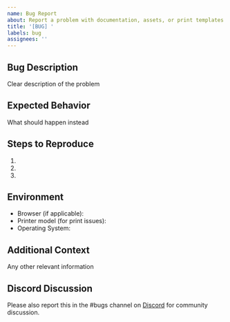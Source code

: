 ```yaml
---
name: Bug Report
about: Report a problem with documentation, assets, or print templates
title: '[BUG] '
labels: bug
assignees: ''
---
```


## Bug Description
Clear description of the problem

## Expected Behavior
What should happen instead

## Steps to Reproduce
1. 
2. 
3. 

## Environment
- Browser (if applicable):
- Printer model (for print issues):
- Operating System:

## Additional Context
Any other relevant information

## Discord Discussion
Please also report this in the #bugs channel on [Discord](https://discord.gg/KQTY8DfY) for community discussion.